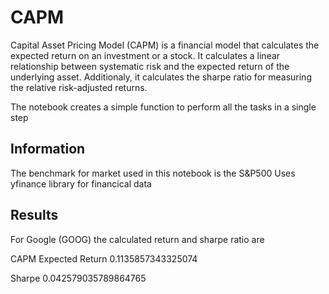 # CAPM
Capital Asset Pricing Model (CAPM) is a financial model that calculates the expected return on an investment or a stock. It calculates a linear relationship between systematic risk and the expected return of the underlying asset. Additionaly, it calculates the sharpe ratio for measuring the relative risk-adjusted returns. 

The notebook creates a simple function to perform all the tasks in a single step

## Information
The benchmark for market used in this notebook is the S&P500
Uses yfinance library for financical data

## Results
For Google (GOOG) the calculated return and sharpe ratio are

CAPM Expected Return 0.1135857343325074

Sharpe 0.042579035789864765
